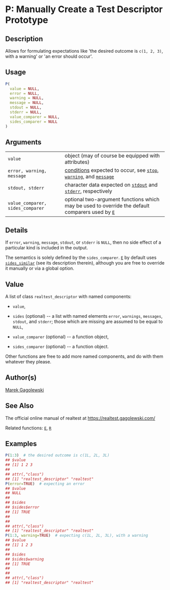 # P: Manually Create a Test Descriptor Prototype

## Description

Allows for formulating expectations like \'the desired outcome is `c(1, 2, 3)`, with a warning\' or \'an error should occur\'.

## Usage

```r
P(
  value = NULL,
  error = NULL,
  warning = NULL,
  message = NULL,
  stdout = NULL,
  stderr = NULL,
  value_comparer = NULL,
  sides_comparer = NULL
)
```

## Arguments

|                                  |                                                                                                                                                                                                                                                                                                                                                                    |
|----------------------------------|--------------------------------------------------------------------------------------------------------------------------------------------------------------------------------------------------------------------------------------------------------------------------------------------------------------------------------------------------------------------|
| `value`                          | object (may of course be equipped with attributes)                                                                                                                                                                                                                                                                                                                 |
| `error, warning, message`        | [conditions](https://stat.ethz.ch/R-manual/R-devel/library/base/html/conditions.html) expected to occur, see [`stop`](https://stat.ethz.ch/R-manual/R-devel/library/base/help/stop.html), [`warning`](https://stat.ethz.ch/R-manual/R-devel/library/base/help/warning.html), and [`message`](https://stat.ethz.ch/R-manual/R-devel/library/base/help/message.html) |
| `stdout, stderr`                 | character data expected on [`stdout`](https://stat.ethz.ch/R-manual/R-devel/library/base/help/stdout.html) and [`stderr`](https://stat.ethz.ch/R-manual/R-devel/library/base/help/stderr.html), respectively                                                                                                                                                       |
| `value_comparer, sides_comparer` | optional two-argument functions which may be used to override the default comparers used by [`E`](E.md)                                                                                                                                                                                                                                                            |

## Details

If `error`, `warning`, `message`, `stdout`, or `stderr` is `NULL`, then no side effect of a particular kind is included in the output.

The semantics is solely defined by the `sides_comparer`. [`E`](E.md) by default uses [`sides_similar`](comparers.md) (see its description therein), although you are free to override it manually or via a global option.

## Value

A list of class `realtest_descriptor` with named components:

-   `value`,

-   `sides` (optional) -- a list with named elements `error`, `warnings`, `messages`, `stdout`, and `stderr`; those which are missing are assumed to be equal to `NULL`,

-   `value_comparer` (optional) -- a function object,

-   `sides_comparer` (optional) -- a function object.

Other functions are free to add more named components, and do with them whatever they please.

## Author(s)

[Marek Gagolewski](https://www.gagolewski.com/)

## See Also

The official online manual of <span class="pkg">realtest</span> at <https://realtest.gagolewski.com/>

Related functions: [`E`](E.md), [`R`](R.md)

## Examples




```r
P(1:3)  # the desired outcome is c(1L, 2L, 3L)
## $value
## [1] 1 2 3
## 
## attr(,"class")
## [1] "realtest_descriptor" "realtest"
P(error=TRUE)  # expecting an error
## $value
## NULL
## 
## $sides
## $sides$error
## [1] TRUE
## 
## 
## attr(,"class")
## [1] "realtest_descriptor" "realtest"
P(1:3, warning=TRUE)  # expecting c(1L, 2L, 3L), with a warning
## $value
## [1] 1 2 3
## 
## $sides
## $sides$warning
## [1] TRUE
## 
## 
## attr(,"class")
## [1] "realtest_descriptor" "realtest"
```
